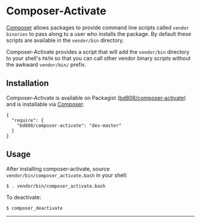 Composer-Activate
=================

[Composer][] allows packages to provide command line scripts called `vendor
binaries` to pass along to a user who installs the package. By default these
scripts are available in the `vendor/bin` directory.

Composer-Activate provides a script that will add the `vendor/bin` directory
to your shell's `PATH` so that you can call other vendor binary scripts
without the awkward `vendor/bin/` prefix.

Installation
------------
Composer-Activate is available on Packagist ([bd808/composer-activate][]) and
is installable via [Composer][].

    {
      "require": {
        "bd808/composer-activate": "dev-master"
      }
    }


Usage
-----
After installing composer-activate, source `vendor/bin/composer_activate.bash`
in your shell:

    $ . vendor/bin/composer_activate.bash

To deactivate:

    $ composer_deactivate

---
[bd808/composer-activate]: https://packagist.org/packages/bd808/composer-activate
[Composer]: http://getcomposer.org
